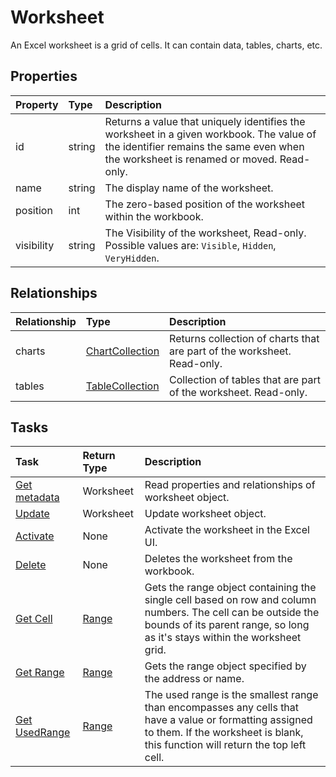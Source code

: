 # Worksheet

An Excel worksheet is a grid of cells. It can contain data, tables, charts, etc.

## Properties
| Property	   | Type	|Description|
|:---------------|:--------|:----------|
|id|string|Returns a value that uniquely identifies the worksheet in a given workbook. The value of the identifier remains the same even when the worksheet is renamed or moved. Read-only.|
|name|string|The display name of the worksheet.|
|position|int|The zero-based position of the worksheet within the workbook.|
|visibility|string|The Visibility of the worksheet, Read-only. Possible values are: `Visible`, `Hidden`, `VeryHidden`.|

## Relationships
| Relationship | Type	|Description|
|:---------------|:--------|:----------|
|charts|[ChartCollection](chartcollection.md)|Returns collection of charts that are part of the worksheet. Read-only.|
|tables|[TableCollection](tablecollection.md)|Collection of tables that are part of the worksheet. Read-only.|

## Tasks

| Task		   | Return Type	|Description|
|:---------------|:--------|:----------|
|[Get metadata](../api/worksheet_get.md) | Worksheet |Read properties and relationships of worksheet object.|
|[Update](../api/worksheet_update.md) | Worksheet	|Update worksheet object. |
|[Activate](../api/worksheet_activate.md)|None|Activate the worksheet in the Excel UI.|
|[Delete](../api/worksheet_delete.md)|None|Deletes the worksheet from the workbook.|
|[Get Cell](../api/worksheet_getcell.md)|[Range](range.md)|Gets the range object containing the single cell based on row and column numbers. The cell can be outside the bounds of its parent range, so long as it's stays within the worksheet grid.|
|[Get Range](../api/worksheet_getrange.md)|[Range](range.md)|Gets the range object specified by the address or name.|
|[Get UsedRange](../api/worksheet_getusedrange.md)|[Range](range.md)|The used range is the smallest range than encompasses any cells that have a value or formatting assigned to them. If the worksheet is blank, this function will return the top left cell.|
